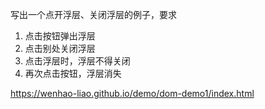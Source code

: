 写出一个点开浮层、关闭浮层的例子，要求

1. 点击按钮弹出浮层
2. 点击别处关闭浮层
3. 点击浮层时，浮层不得关闭
4. 再次点击按钮，浮层消失

 https://wenhao-liao.github.io/demo/dom-demo1/index.html
